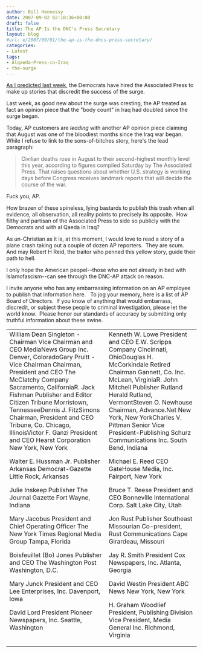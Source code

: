 ```yaml
---
author: Bill Hennessy
date: 2007-09-02 02:10:36+00:00
draft: false
title: The AP Is the DNC's Press Secretary
layout: blog
#url: e/2007/09/01/the-ap-is-the-dncs-press-secretary/
categories:
- Latest
tags:
- Alqaeda-Press-in-Iraq
- the-surge
---
```


[As I predicted last week](https://hennessysview.com/2007/08/26/democrats-combat-surge-with-propaganda-campaign/), the Democrats have hired the Associated Press to make up stories that discredit the success of the surge.

Last week, as good new about the surge was cresting, the AP treated as fact an opinion piece that the "body count" in Iraq had doubled since the surge began.

Today, AP customers are _leading_ with another AP opinion piece claiming that August was one of the bloodiest months since the Iraq war began.  While I refuse to link to the sons-of-bitches story, here's the lead paragraph:


> Civilian deaths rose in August to their second-highest monthly level this year, according to figures compiled Saturday by The Associated Press. That raises questions about whether U.S. strategy is working days before Congress receives landmark reports that will decide the course of the war.


Fuck you, AP. 

How brazen of these spineless, lying bastards to publish this trash when all evidence, all observation, all reality points to precisely its opposite.  How filthy and partisan of the Associated Press to side so publicly with the Democrats and with al Qaeda in Iraq?

As un-Christian as it is, at this moment, I would love to read a story of a plane crash taking out a couple of dozen AP reporters.  They are scum.  And may Robert H Reid, the traitor who penned this yellow story, guide their path to hell.

I only hope the American peopel--those who are not already in bed with Islamofascism--can see through the DNC-AP attack on reason.

I invite anyone who has any embarrassing information on an AP employee to publish that information here.   To jog your memory, here is a list of AP Board of Directors.  If you know of anything that would embarrass, discredit, or subject these people to criminal investigation, please let the world know.  Please honor our standards of accuracy by submitting only truthful information about these swine.

<table >
<tr valign="top" >

<td >William Dean Singleton - Chairman
Vice Chairman and CEO
MediaNews Group Inc.
Denver, ColoradoGary Pruitt - Vice Chairman
Chairman, President and CEO
The McClatchy Company
Sacramento, CaliforniaR. Jack Fishman
Publisher and Editor
Citizen Tribune
Morristown, TennesseeDennis J. FitzSimons
Chairman, President and CEO
Tribune, Co.
Chicago, IllinoisVictor F. Ganzi
President and CEO
Hearst Corporation
New York, New York

Walter E. Hussman Jr.
Publisher
Arkansas Democrat-Gazette
Little Rock, Arkansas

Julie Inskeep
Publisher
The Journal Gazette
Fort Wayne, Indiana

Mary Jacobus
President and Chief Operating Officer
The New York Times Regional Media Group
Tampa, Florida

Boisfeuillet (Bo) Jones
Publisher and CEO
The Washington Post
Washington, D.C.

Mary Junck
President and CEO
Lee Enterprises, Inc.
Davenport, Iowa

David Lord
President
Pioneer Newspapers, Inc.
Seattle, Washington
</td>

<td >Kenneth W. Lowe
President and CEO
E.W. Scripps Company
Cincinnati, OhioDouglas H. McCorkindale
Retired Chairman
Gannett, Co. Inc.
McLean, VirginiaR. John Mitchell
Publisher
Rutland Herald
Rutland, VermontSteven O. Newhouse
Chairman,
Advance.Net
New York, New YorkCharles V. Pittman
Senior Vice President-Publishing
Schurz Communications Inc.
South Bend, Indiana

Michael E. Reed
CEO
GateHouse Media, Inc.
Fairport, New York

Bruce T. Reese
President and CEO
Bonneville International Corp.
Salt Lake City, Utah

Jon Rust
Publisher
Southeast Missourian
Co-president, Rust Communications
Cape Girardeau, Missouri

Jay R. Smith
President
Cox Newspapers, Inc.
Atlanta, Georgia

David Westin
President
ABC News
New York, New York

H. Graham Woodlief
President, Publishing Division
Vice President,
Media General Inc.
Richmond, Virginia
</td>
</tr>
</table>

